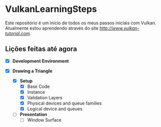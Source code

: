 # VulkanLearningSteps
Este repositório é um início de todos os meus passos iniciais com Vulkan. Atualmente estou aprendendo através do site *http://www.vulkan-tutorial.com*.



## Lições feitas até agora

- [x] **Development Environment**

- [x] **Drawing a Triangle**

  - [x] **Setup**
    - [x] Base Code
    - [x] Instance 
    - [x] Validation Layers
    - [x] Physical devices and queue families
    - [x] Logical device and queues
  - [ ] **Presentation**
    - [ ] Window Surface

